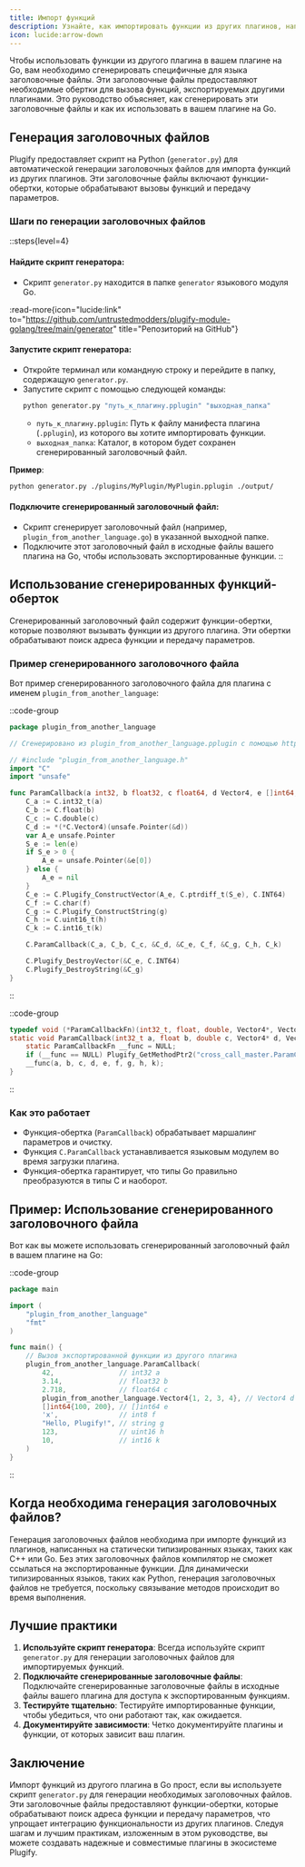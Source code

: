 ```yaml
---
title: Импорт функций
description: Узнайте, как импортировать функции из других плагинов, написанных на разных языках, и использовать их в своем собственном.
icon: lucide:arrow-down
---
```


Чтобы использовать функции из другого плагина в вашем плагине на Go, вам необходимо сгенерировать специфичные для языка заголовочные файлы. Эти заголовочные файлы предоставляют необходимые обертки для вызова функций, экспортируемых другими плагинами. Это руководство объясняет, как сгенерировать эти заголовочные файлы и как их использовать в вашем плагине на Go.

## **Генерация заголовочных файлов**

Plugify предоставляет скрипт на Python (`generator.py`) для автоматической генерации заголовочных файлов для импорта функций из других плагинов. Эти заголовочные файлы включают функции-обертки, которые обрабатывают вызовы функций и передачу параметров.

### **Шаги по генерации заголовочных файлов**

::steps{level=4}
#### **Найдите скрипт генератора**:
- Скрипт `generator.py` находится в папке `generator` языкового модуля Go.

:read-more{icon="lucide:link" to="https://github.com/untrustedmodders/plugify-module-golang/tree/main/generator" title="Репозиторий на GitHub"}

#### **Запустите скрипт генератора**:
- Откройте терминал или командную строку и перейдите в папку, содержащую `generator.py`.
- Запустите скрипт с помощью следующей команды:
   ```bash
   python generator.py "путь_к_плагину.pplugin" "выходная_папка"
   ```
     - `путь_к_плагину.pplugin`: Путь к файлу манифеста плагина (`.pplugin`), из которого вы хотите импортировать функции.
     - `выходная_папка`: Каталог, в котором будет сохранен сгенерированный заголовочный файл.

**Пример**:
```bash
python generator.py ./plugins/MyPlugin/MyPlugin.pplugin ./output/
```

#### **Подключите сгенерированный заголовочный файл**:
- Скрипт сгенерирует заголовочный файл (например, `plugin_from_another_language.go`) в указанной выходной папке.
- Подключите этот заголовочный файл в исходные файлы вашего плагина на Go, чтобы использовать экспортированные функции.
::

## **Использование сгенерированных функций-оберток**

Сгенерированный заголовочный файл содержит функции-обертки, которые позволяют вызывать функции из другого плагина. Эти обертки обрабатывают поиск адреса функции и передачу параметров.

### **Пример сгенерированного заголовочного файла**
Вот пример сгенерированного заголовочного файла для плагина с именем `plugin_from_another_language`:

::code-group
```go [plugin_from_another_language.go]
package plugin_from_another_language

// Сгенерировано из plugin_from_another_language.pplugin с помощью https://github.com/untrustedmodders/plugify-module-golang/blob/main/generator/generator.py

// #include "plugin_from_another_language.h"
import "C"
import "unsafe"

func ParamCallback(a int32, b float32, c float64, d Vector4, e []int64, f int8, g string, h uint16, k int16) {
    C_a := C.int32_t(a)
    C_b := C.float(b)
    C_c := C.double(c)
    C_d := *(*C.Vector4)(unsafe.Pointer(&d))
    var A_e unsafe.Pointer
    S_e := len(e)
    if S_e > 0 {
        A_e = unsafe.Pointer(&e[0])
    } else {
        A_e = nil
    }
    C_e := C.Plugify_ConstructVector(A_e, C.ptrdiff_t(S_e), C.INT64)
    C_f := C.char(f)
    C_g := C.Plugify_ConstructString(g)
    C_h := C.uint16_t(h)
    C_k := C.int16_t(k)

    C.ParamCallback(C_a, C_b, C_c, &C_d, &C_e, C_f, &C_g, C_h, C_k)

    C.Plugify_DestroyVector(&C_e, C.INT64)
    C.Plugify_DestroyString(&C_g)
}
```
::

::code-group
```c [plugin_from_another_language.h]
typedef void (*ParamCallbackFn)(int32_t, float, double, Vector4*, Vector*, char, String*, uint16_t, int16_t);
static void ParamCallback(int32_t a, float b, double c, Vector4* d, Vector* e, char f, String* g, uint16_t h, int16_t k) {
	static ParamCallbackFn __func = NULL;
	if (__func == NULL) Plugify_GetMethodPtr2("cross_call_master.ParamCallback", (void**)&__func);
	__func(a, b, c, d, e, f, g, h, k);
}
```
::

### **Как это работает**
- Функция-обертка (`ParamCallback`) обрабатывает маршалинг параметров и очистку.
- Функция `C.ParamCallback` устанавливается языковым модулем во время загрузки плагина.
- Функция-обертка гарантирует, что типы Go правильно преобразуются в типы C и наоборот.

## **Пример: Использование сгенерированного заголовочного файла**

Вот как вы можете использовать сгенерированный заголовочный файл в вашем плагине на Go:

::code-group
```go [plugin.go]
package main

import (
    "plugin_from_another_language"
    "fmt"
)

func main() {
    // Вызов экспортированной функции из другого плагина
    plugin_from_another_language.ParamCallback(
        42,                // int32 a
        3.14,              // float32 b
        2.718,             // float64 c
        plugin_from_another_language.Vector4{1, 2, 3, 4}, // Vector4 d
        []int64{100, 200}, // []int64 e
        'x',               // int8 f
        "Hello, Plugify!", // string g
        123,               // uint16 h
        10,                // int16 k
    )
}
```
::

## **Когда необходима генерация заголовочных файлов?**

Генерация заголовочных файлов необходима при импорте функций из плагинов, написанных на статически типизированных языках, таких как C++ или Go. Без этих заголовочных файлов компилятор не сможет ссылаться на экспортированные функции. Для динамически типизированных языков, таких как Python, генерация заголовочных файлов не требуется, поскольку связывание методов происходит во время выполнения.

## **Лучшие практики**

1. **Используйте скрипт генератора**: Всегда используйте скрипт `generator.py` для генерации заголовочных файлов для импортируемых функций.
2. **Подключайте сгенерированные заголовочные файлы**: Подключайте сгенерированные заголовочные файлы в исходные файлы вашего плагина для доступа к экспортированным функциям.
3. **Тестируйте тщательно**: Тестируйте импортированные функции, чтобы убедиться, что они работают так, как ожидается.
4. **Документируйте зависимости**: Четко документируйте плагины и функции, от которых зависит ваш плагин.

## **Заключение**

Импорт функций из другого плагина в Go прост, если вы используете скрипт `generator.py` для генерации необходимых заголовочных файлов. Эти заголовочные файлы предоставляют функции-обертки, которые обрабатывают поиск адреса функции и передачу параметров, что упрощает интеграцию функциональности из других плагинов. Следуя шагам и лучшим практикам, изложенным в этом руководстве, вы можете создавать надежные и совместимые плагины в экосистеме Plugify.
